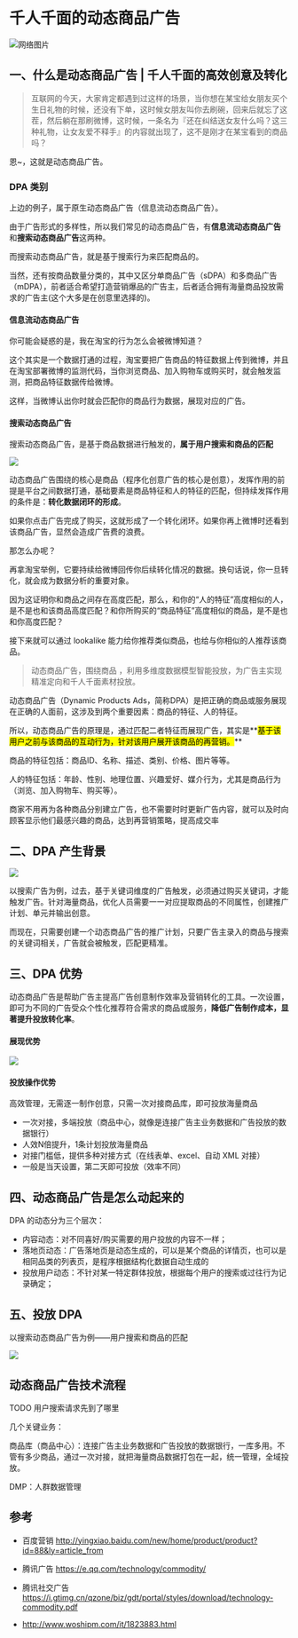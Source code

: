 # 千人千面的动态商品广告

![网络图片](https://tva1.sinaimg.cn/large/0081Kckwly1gmckrhusklj30ic0cmjsw.jpg)



## 一、什么是动态商品广告 | 千人千面的高效创意及转化

> 互联网的今天，大家肯定都遇到过这样的场景，当你想在某宝给女朋友买个生日礼物的时候，还没有下单，这时候女朋友叫你去刷碗，回来后就忘了这茬，然后躺在那刷微博，这时候，一条名为『还在纠结送女友什么吗？这三种礼物，让女友爱不释手』的内容就出现了，这不是刚才在某宝看到的商品吗？



恩~，这就是动态商品广告。



### DPA 类别

上边的例子，属于原生动态商品广告（信息流动态商品广告）。

由于广告形式的多样性，所以我们常见的动态商品广告，有**信息流动态商品广告** 和**搜索动态商品广告**这两种。

而搜索动态商品广告，就是基于搜索行为来匹配商品的。

当然，还有按商品数量分类的，其中又区分单商品广告（sDPA）和多商品广告（mDPA），前者适合希望打造营销爆品的广告主，后者适合拥有海量商品投放需求的广告主(这个大多是在创意里选择的)。



#### 信息流动态商品广告

你可能会疑惑的是，我在淘宝的行为怎么会被微博知道？

这个其实是一个数据打通的过程，淘宝要把广告商品的特征数据上传到微博，并且在淘宝部署微博的监测代码，当你浏览商品、加入购物车或购买时，就会触发监测，把商品特征数据传给微博。

这样，当微博认出你时就会匹配你的商品行为数据，展现对应的广告。



#### 搜索动态商品广告

搜索动态商品广告，是基于商品数据进行触发的，**属于用户搜索和商品的匹配**

![](https://cdn.jsdelivr.net/gh/Jstarfish/picBed/works/%E6%90%9C%E7%B4%A2DPA.png)



动态商品广告围绕的核心是商品（程序化创意广告的核心是创意），发挥作用的前提是平台之间数据打通，基础要素是商品特征和人的特征的匹配，但持续发挥作用的条件是：**转化数据闭环的形成**。

如果你点击广告完成了购买，这就形成了一个转化闭环。如果你再上微博时还看到该商品广告，显然会造成广告费的浪费。

那怎么办呢？

再拿淘宝举例，它要持续给微博回传你后续转化情况的数据。换句话说，你一旦转化，就会成为数据分析的重要对象。

因为这证明你和商品之间存在高度匹配，那么，和你的“人的特征”高度相似的人，是不是也和该商品高度匹配？和你所购买的“商品特征”高度相似的商品，是不是也和你高度匹配？

接下来就可以通过 lookalike 能力给你推荐类似商品，也给与你相似的人推荐该商品。



> 动态商品广告，围绕商品 ，利用多维度数据模型智能投放，为广告主实现精准定向和千人千面素材投放。

动态商品广告（Dynamic Products Ads，简称DPA）是把正确的商品或服务展现在正确的人面前，这涉及到两个重要因素：商品的特征、人的特征。

所以，动态商品广告的原理是，通过匹配二者特征而展现广告，其实是**<mark>基于该用户之前与该商品的互动行为，针对该用户展开该商品的再营销。</mark>**

商品的特征包括：商品ID、名称、描述、类别、价格、图片等等。

人的特征包括：年龄、性别、地理位置、兴趣爱好、媒介行为，尤其是商品行为（浏览、加入购物车、购买等）。

商家不用再为各种商品分别建立广告，也不需要时时更新广告内容，就可以及时向顾客显示他们最感兴趣的商品，达到再营销策略，提高成交率



## 二、DPA 产生背景

![](https://cdn.jsdelivr.net/gh/Jstarfish/picBed/works/DPA%E4%BA%A7%E7%94%9F%E8%83%8C%E6%99%AF.png)

以搜索广告为例，过去，基于关键词维度的广告触发，必须通过购买关键词，才能触发广告。针对海量商品，优化人员需要一一对应提取商品的不同属性，创建推广计划、单元并输出创意。

而现在，只需要创建一个动态商品广告的推广计划，只要广告主录入的商品与搜索的关键词相关，广告就会被触发，匹配更精准。



## 三、DPA 优势

动态商品广告是帮助广告主提高广告创意制作效率及营销转化的工具。一次设置，即可为不同的广告受众个性化推荐符合需求的商品或服务，**降低广告制作成本，显著提升投放转化率**。

#### 展现优势

![](/Users/apple/Downloads/dpa-动态商品广告优势.png)



#### 投放操作优势

高效管理，无需逐一制作创意，只需一次对接商品库，即可投放海量商品

- 一次对接，多端投放（商品中心，就像是连接广告主业务数据和广告投放的数据银行）
- 人效N倍提升，1条计划投放海量商品
- 对接门槛低，提供多种对接方式（在线表单、excel、自动 XML 对接）
- 一般是当天设置，第二天即可投放（效率不同）





## 四、动态商品广告是怎么动起来的

DPA 的动态分为三个层次：

- 内容动态：对不同喜好/购买需要的用户投放的内容不一样；
- 落地页动态：广告落地页是动态生成的，可以是某个商品的详情页，也可以是相同品类的列表页，是程序根据结构化数据自动生成的
- 投放用户动态：不针对某一特定群体投放，根据每个用户的搜索或过往行为记录确定；





## 五、投放 DPA

以搜索动态商品广告为例——用户搜索和商品的匹配

![](/Users/apple/Downloads/dpa流程.jpg)





## 动态商品广告技术流程



TODO 用户搜索请求先到了哪里



几个关键业务：

商品库（商品中心）：连接广告主业务数据和广告投放的数据银行，一库多用。不管有多少商品，通过一次对接，就把海量商品数据打包在一起，统一管理，全域投放。

DMP：人群数据管理







## 参考

- 百度营销 http://yingxiao.baidu.com/new/home/product/product?id=88&ly=article_from

- 腾讯广告 https://e.qq.com/technology/commodity/

- 腾讯社交广告 https://i.gtimg.cn/qzone/biz/gdt/portal/styles/download/technology-commodity.pdf

- http://www.woshipm.com/it/1823883.html